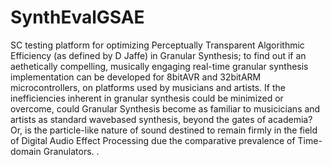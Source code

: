 SynthEvalGSAE
=============

SC testing platform for optimizing Perceptually Transparent Algorithmic Efficiency (as defined by D Jaffe) in Granular Synthesis; to find out if an aethetically compelling, musically engaging real-time  granular synthesis implementation can be developed for 8bitAVR and 32bitARM microcontrollers, on platforms used by musicians and artists. If the inefficiencies inherent in granular synthesis could be minimized or overcome, could Granular Synthesis become as familiar to musicicians and artists as standard wavebased synthesis, beyond the gates of academia? Or, is the particle-like nature of sound destined to remain firmly in the field of Digital Audio Effect Processing due the comparative prevalence of Time-domain Granulators.
.
